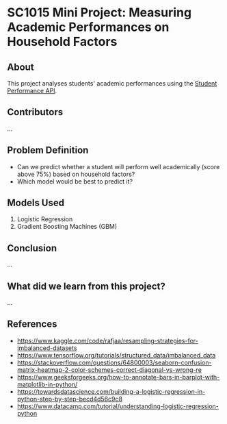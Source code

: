 # SC1015 Mini Project: Measuring Academic Performances on Household Factors

## About 

This project analyses students' academic performances using the [Student Performance API](https://archive.ics.uci.edu/dataset/320/student+performance).

## Contributors

...

## Problem Definition

- Can we predict whether a student will perform well academically (score above 75%) based on household factors?
- Which model would be best to predict it?

## Models Used

1. Logistic Regression
2. Gradient Boosting Machines (GBM)

## Conclusion

...

## What did we learn from this project?

...

## References

- https://www.kaggle.com/code/rafjaa/resampling-strategies-for-imbalanced-datasets
- https://www.tensorflow.org/tutorials/structured_data/imbalanced_data
- https://stackoverflow.com/questions/64800003/seaborn-confusion-matrix-heatmap-2-color-schemes-correct-diagonal-vs-wrong-re
- https://www.geeksforgeeks.org/how-to-annotate-bars-in-barplot-with-matplotlib-in-python/
- https://towardsdatascience.com/building-a-logistic-regression-in-python-step-by-step-becd4d56c9c8
- https://www.datacamp.com/tutorial/understanding-logistic-regression-python
